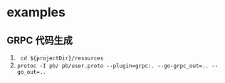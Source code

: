# examples

## GRPC 代码生成
1. ` cd ${projectDir}/resources` 
2. `protoc -I pb/ pb/user.proto --plugin=grpc:. --go-grpc_out=.. --go_out=..` 